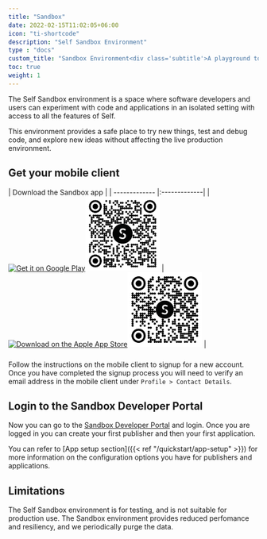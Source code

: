 ```yaml
---
title: "Sandbox"
date: 2022-02-15T11:02:05+06:00
icon: "ti-shortcode"
description: "Self Sandbox Environment"
type : "docs"
custom_title: "Sandbox Environment<div class='subtitle'>A playground to experiment with Self</div>"
toc: true
weight: 1
---
```


The Self Sandbox environment is a space where software developers and users can experiment with code and applications in an isolated setting with access to all the features of Self. 

This environment provides a safe place to try new things, test and debug code, and explore new ideas without affecting the live production environment.

## Get your mobile client

| Download the Sandbox app      |
| ------------- |:-------------|
| <a href="https://play.google.com/store/apps/details?id=com.joinself.app.sandbox" target="_blank" class="link-block-14 w-inline-block"><img src="https://assets.website-files.com/6221fa1532f83142d838a3c9/62254bf045a1111a4a970a97_Bitmap%20(4).svg" loading="lazy" alt="Get it on Google Play"><img src="/images/sandbox_android.png" loading="lazy" width="150" height="150" alt="QR code for Self in the Play Store" class="qr-hide-on-mobile"></a>      | <a href="https://apps.apple.com/app/joinself-sandbox/id1571480074" target="_blank" class="link-block-14 w-inline-block"><img src="https://assets.website-files.com/6221fa1532f83142d838a3c9/62254bf28fcc334e5453465c_Download_on_the_App_Store_Badge_US-UK_RGB_blk_092917.svg" loading="lazy" width="135" height="66" style="padding:10px 0;" alt="Download on the Apple App Store"><img src="/images/sandbox_ios.png" loading="lazy" width="150" height="150" alt="QR code for Self in the Apple App Store" class="qr-hide-on-mobile"></a> |

Follow the instructions on the mobile client to signup for a new account. Once you have completed the signup process you will need to verify an email address in the mobile client under `Profile > Contact Details`. 

## Login to the Sandbox Developer Portal

Now you can go to the <a href="https://developer.sandbox.joinself.com/" target="_blank">Sandbox Developer Portal</a> and login. Once you are logged in you can create your first publisher and then your first application.

You can refer to [App setup section]({{< ref "/quickstart/app-setup" >}}) for more information on the configuration options you have for publishers and applications.

## Limitations

The Self Sandbox environment is for testing, and is not suitable for production use. The Sandbox environment provides reduced perfomance and resiliency, and we periodically purge the data.